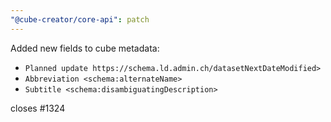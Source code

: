 ```yaml
---
"@cube-creator/core-api": patch
---
```


Added new fields to cube metadata:
 - `Planned update https://schema.ld.admin.ch/datasetNextDateModified>`
 - `Abbreviation <schema:alternateName>`
 - `Subtitle <schema:disambiguatingDescription>`

closes #1324
